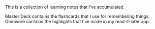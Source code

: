 This is a collection of learning notes that I've accumulated. 

Master Deck contains the flashcards that I use for remembering things.
Omnivore contains the highlights that I've made in my read-it-later app.